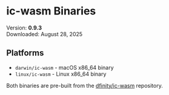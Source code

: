 # ic-wasm Binaries

Version: **0.9.3**  
Downloaded: August 28, 2025

## Platforms

- `darwin/ic-wasm` - macOS x86_64 binary
- `linux/ic-wasm` - Linux x86_64 binary

Both binaries are pre-built from the [dfinity/ic-wasm](https://github.com/dfinity/ic-wasm/releases/tag/0.9.3) repository.

